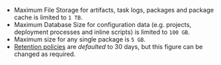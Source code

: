 - Maximum File Storage for artifacts, task logs, packages and package cache is limited to `1 TB`.
- Maximum Database Size for configuration data (e.g. projects, deployment processes and inline scripts) is limited to `100 GB`.
- Maximum size for any single package is `5 GB`.
- [Retention policies](/docs/administration/retention-policies/index.md) are *defaulted* to 30 days, but this figure can be changed as required.
